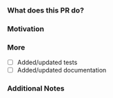 <!--
PLEASE READ THIS MESSAGE.

Documentation fixes or enhancements:
- for Traefik v2: use branch v2.11
- for Traefik v3: use branch v3.2

Bug fixes:
- for Traefik v2: use branch v2.11
- for Traefik v3: use branch v3.2

Enhancements:
- for Traefik v2: we only accept bug fixes
- for Traefik v3: use branch master

HOW TO WRITE A GOOD PULL REQUEST? https://doc.traefik.io/traefik/contributing/submitting-pull-requests/

-->

### What does this PR do?

<!-- A brief description of the change being made with this pull request. -->


### Motivation

<!-- What inspired you to submit this pull request? -->


### More

- [ ] Added/updated tests
- [ ] Added/updated documentation

### Additional Notes

<!-- Anything else we should know when reviewing? -->
